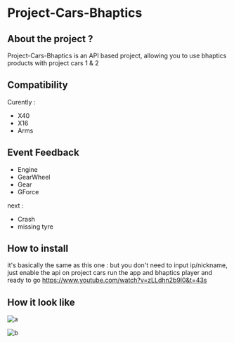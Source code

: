 # Project-Cars-Bhaptics

## About the project ?

Project-Cars-Bhaptics is an API based project, allowing you to use bhaptics products with project cars 1 & 2

## Compatibility

Curently :
- X40
- X16
- Arms

## Event Feedback

- Engine
- GearWheel
- Gear
- GForce

next :
- Crash
- missing tyre

## How to install
it's basically the same as this one :
but you don't need to input ip/nickname, just enable the api on project cars run the app and bhaptics player and ready to go
https://www.youtube.com/watch?v=zLLdhn2b9l0&t=43s

## How it look like

![a](https://user-images.githubusercontent.com/64601123/130320688-c6943cdc-195a-4459-bc36-0e028be847ac.PNG)

![b](https://user-images.githubusercontent.com/64601123/130320687-1a3108f9-eab3-4ca2-9ae2-8f4204202c16.PNG)
